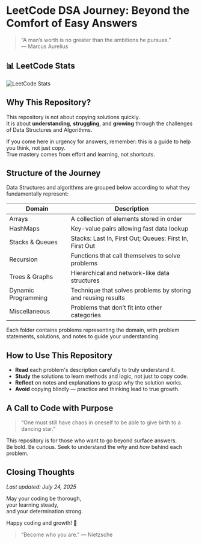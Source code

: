 # LeetCode DSA Journey: Beyond the Comfort of Easy Answers

> “A man’s worth is no greater than the ambitions he pursues.”  
> — Marcus Aurelius

## 📊 LeetCode Stats

![LeetCode Stats](https://leetcard.jacoblin.cool/Vlad_X01?theme=dark&font=Montserrat&ext=heatmap)


## Why This Repository?

This repository is not about copying solutions quickly.  
It is about **understanding**, **struggling**, and **growing** through the challenges of Data Structures and Algorithms.

If you come here in urgency for answers, remember: this is a guide to help you think, not just copy.  
True mastery comes from effort and learning, not shortcuts.

## Structure of the Journey

Data Structures and algorithms are grouped below according to what they fundamentally represent:

| Domain              | Description                                   |
|---------------------|-----------------------------------------------|
| Arrays              | A collection of elements stored in order     |
| HashMaps            | Key-value pairs allowing fast data lookup    |
| Stacks & Queues     | Stacks: Last In, First Out; Queues: First In, First Out |
| Recursion           | Functions that call themselves to solve problems |
| Trees & Graphs      | Hierarchical and network-like data structures |
| Dynamic Programming | Technique that solves problems by storing and reusing results |
| Miscellaneous       | Problems that don’t fit into other categories |

Each folder contains problems representing the domain, with problem statements, solutions, and notes to guide your understanding.

## How to Use This Repository

- **Read** each problem's description carefully to truly understand it.  
- **Study** the solutions to learn methods and logic, not just to copy code.  
- **Reflect** on notes and explanations to grasp why the solution works.  
- **Avoid** copying blindly — practice and thinking lead to true growth.

## A Call to Code with Purpose

> “One must still have chaos in oneself to be able to give birth to a dancing star.”

This repository is for those who want to go beyond surface answers.  
Be bold. Be curious. Seek to understand the *why* and *how* behind each problem.

## Closing Thoughts

*Last updated: July 24, 2025*

May your coding be thorough,  
your learning steady,  
and your determination strong.

Happy coding and growth! 🚀  
> “Become who you are.” — Nietzsche
